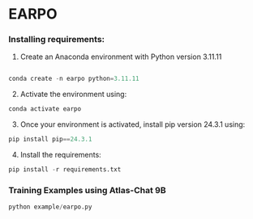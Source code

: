 # EARPO
### Installing requirements:
1) Create an Anaconda environment with Python version 3.11.11

```python

conda create -n earpo python=3.11.11
```
2) Activate the environment using:
```python
conda activate earpo
```
3) Once your environment is activated, install pip version 24.3.1 using:
```python
pip install pip==24.3.1
```
4) Install the requirements:
```python
pip install -r requirements.txt
```
### Training Examples using Atlas-Chat 9B
```python
python example/earpo.py
```